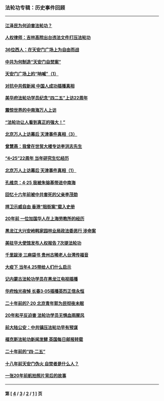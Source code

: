 ### 法轮功专辑：历史事件回顾
---
#### [江泽民为何迫害法轮功？](../../pages/nf5793/n13876324.md?03150430) 
#### [人权律师：吉林高院出台违法文件打压法轮功](../../pages/nf5793/n13825665.md?03150430) 
#### [36位西人：在天安门广场上为自由而战](../../pages/nf5793/n13390029.md?03150430) 
#### [中共为何制造“天安门自焚案”](../../pages/nf5793/n13183270.md?03150430) 
#### [天安门广场上的“呐喊”（1）](../../pages/nf5793/n13105277.md?03150430) 
#### [对抗中共假新闻 中国人成功插播真相](../../pages/nf5793/n12910618.md?03150430) 
#### [美华府法轮功学员纪念“四二五”上访22周年](../../pages/nf5793/n12904445.md?03150430) 
#### [震惊世界的中南海万人上访](../../pages/nf5793/n12903976.md?03150430) 
#### [“法轮功让人看到真正的强大！”](../../pages/nf5793/n12903195.md?03150430) 
#### [北京万人上访幕后 天津事件真相（3）](../../pages/nf5793/n12902807.md?03150430) 
#### [曾慧燕：我曾在世贸大楼专访李洪志先生](../../pages/nf5793/n12898729.md?03150430) 
#### [“4•25”22周年 当年研究生忆经历](../../pages/nf5793/n12894152.md?03150430) 
#### [北京万人上访幕后 天津事件真相（1）](../../pages/nf5793/n12885174.md?03150430) 
#### [孔维京：4·25 我被朱镕基带进中南海](../../pages/nf5793/n12864987.md?03150430) 
#### [回忆十六年前被中共害死的父亲李茂勋](../../pages/nf5793/n12880270.md?03150430) 
#### [捍卫示威自由 香港“阻街案”载入史册](../../pages/nf5793/n12811245.md?03150430) 
#### [20年前 一位加国华人在上海劳教所的经历](../../pages/nf5793/n12707932.md?03150430) 
#### [黑龙江大兴安岭韩家园林业局政法委恶行 涉命案](../../pages/nf5793/n12622815.md?03150430) 
#### [美驻华大使馆发布人权报告 7次提法轮功](../../pages/nf5793/n12520541.md?03150430) 
#### [千里跋涉 三麻袋书 贵州古稀老人台湾传福音](../../pages/nf5793/n12198750.md?03150430) 
#### [大疫下 当年4.25带给人们什么启示](../../pages/nf5793/n12058565.md?03150430) 
#### [记内蒙古法轮功学员在黑龙江电视插播](../../pages/nf5793/n11699194.md?03150430) 
#### [华府烛光夜悼 长春3·05插播英烈正信永恒](../../pages/nf5793/n11397432.md?03150430) 
#### [二十年前的7·20 北京青年郭为民彻夜未眠](../../pages/nf5793/n11354195.md?03150430) 
#### [20年和平反迫害 法轮功学员无惧血雨腥风](../../pages/nf5793/n11348279.md?03150430) 
#### [前大陆公安：中共镇压法轮功早有预谋](../../pages/nf5793/n11352168.md?03150430) 
#### [福克斯法轮功新闻发酵  英国每日邮报转载](../../pages/nf5793/n11285952.md?03150430) 
#### [二十年前的“四·二五”](../../pages/nf5793/n11207639.md?03150430) 
#### [十八年前天安门伪火 自焚者是什么人？](../../pages/nf5793/n10996556.md?03150430) 
#### [一张20年前航拍照片背后的故事](../../pages/nf5793/n10693797.md?03150430) 

---
#### 第 [ [4](./4.md?03150430) / [3](./3.md?03150430) / [2](./2.md?03150430) / [1](./1.md?03150430) ] 页
